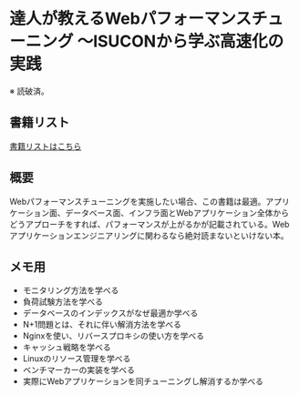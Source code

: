 # 達人が教えるWebパフォーマンスチューニング 〜ISUCONから学ぶ高速化の実践

※ 読破済。

## 書籍リスト

[書籍リストはこちら](./web-list.md)

## 概要

Webパフォーマンスチューニングを実施したい場合、この書籍は最適。アプリケーション面、データベース面、インフラ面とWebアプリケーション全体からどうアプローチをすれば、パフォーマンスが上がるかが記載されている。Webアプリケーションエンジニアリングに関わるなら絶対読まないといけない本。

## メモ用

- モニタリング方法を学べる
- 負荷試験方法を学べる
- データベースのインデックスがなぜ最適か学べる
- N+1問題とは、それに伴い解消方法を学べる
- Nginxを使い、リバースプロキシの使い方を学べる
- キャッシュ戦略を学べる
- Linuxのリソース管理を学べる
- ベンチマーカーの実装を学べる
- 実際にWebアプリケーションを同チューニングし解消するか学べる

